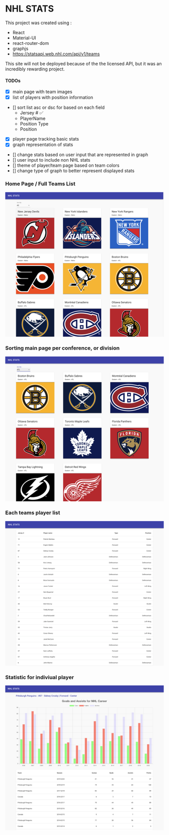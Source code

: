 # NHL STATS

This project was created using : 
* React
* Material-UI
* react-router-dom
* graphjs
* https://statsapi.web.nhl.com/api/v1/teams

This site will not be deployed because of the the licensed API, but it was an incredibly rewarding project.

#### TODOs

- [x] main page with team images
- [x] list of players with position information
- [] sort list asc or dsc for based on each field
  * Jersey # ✅
  * PlayerName
  * Position Type
  * Position
- [x] player page tracking basic stats
- [x] graph representation of stats
- [] change stats based on user input that are represented in graph
- [] user input to include non NHL stats
- [] theme of player/team page based on team colors
- [] change type of graph to better represent displayed stats

### Home Page / Full Teams List 

![Home Page](https://github.com/GpGardner/nhl-player-stats/blob/master/src/images/WebsiteImages/fullTeamsList.png)

### Sorting main page per conference, or division

![Sorting Main](https://github.com/GpGardner/nhl-player-stats/blob/master/src/images/WebsiteImages/teamSortBy.png)

### Each teams player list

![Penguins Player List](https://github.com/GpGardner/nhl-player-stats/blob/master/src/images/WebsiteImages/teamListPage.png)


### Statistic for indiviual player

![Sidney Crosby Statistic](https://github.com/GpGardner/nhl-player-stats/blob/master/src/images/WebsiteImages/statisticsPage.png)
